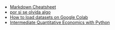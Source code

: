 * [Markdown Cheatsheet](https://github.com/adam-p/markdown-here/wiki/Markdown-Cheatsheet)
* [por si se olvida algo](https://www.ugr.es/~montero/matematicas/regresion_lineal.pdf)
* [How to load datasets on Google Colab](https://faun.pub/how-to-load-datasets-on-google-colab-517514f6aac4)
* [Intermediate Quantitative Economics with Python](https://python.quantecon.org/intro.html)
